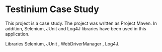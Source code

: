 # Testinium Case Study
This project is a case study. The project was written as Project Maven. In addition, Selenium, JUnit and Log4J libraries have been used in this application.

Libraries
Selenium, JUnit , WebDriverManager , Log4J.
